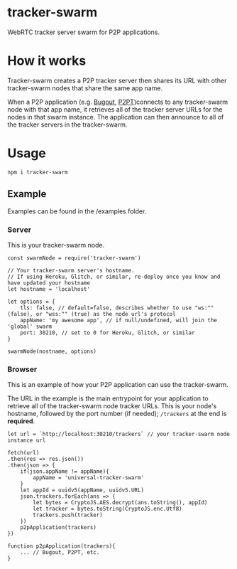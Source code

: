 # tracker-swarm
WebRTC tracker server swarm for P2P applications.

# How it works
Tracker-swarm creates a P2P tracker server then shares its URL with other tracker-swarm nodes that share the same app name.

When a P2P application (e.g. [Bugout](https://github.com/chr15m/bugout), [P2PT](https://github.com/subins2000/p2pt))connects to any tracker-swarm node with that app name, it retrieves all of the tracker server URLs for the nodes in that swarm instance. The application can then announce to all of the tracker servers in the tracker-swarm.

# Usage

`npm i tracker-swarm`

## Example
Examples can be found in the /examples folder.

### Server
This is your tracker-swarm node.

```
const swarmNode = require('tracker-swarm')

// Your tracker-swarm server's hostname. 
// If using Heroku, Glitch, or similar, re-deploy once you know and have updated your hostname
let hostname = 'localhost'

let options = {
    tls: false, // default=false, describes whether to use "ws:"" (false), or "wss:"" (true) as the node url's protocol
    appName: 'my awesome app', // if null/undefined, will join the 'global' swarm
    port: 30210, // set to 0 for Heroku, Glitch, or similar
}

swarmNode(nostname, options)
```

### Browser
This is an example of how your P2P application can use the tracker-swarm.

The URL in the example is the main entrypoint for your application to retrieve all of the tracker-swarm node tracker URLs. This is your node's hostname, followed by the port number (if needed);  `/trackers` at the end is **required**.

```
let url = `http://localhost:30210/trackers` // your tracker-swarm node instance url

fetch(url)
.then(res => res.json())
.then(json => {
    if(json.appName != appName){
        appName = 'universal-tracker-swarm'
    }
    let appId = uuidv5(appName, uuidv5.URL)
    json.trackers.forEach(ans => {
        let bytes = CryptoJS.AES.decrypt(ans.toString(), appId)
        let tracker = bytes.toString(CryptoJS.enc.Utf8)
        trackers.push(tracker)
    })
    p2pApplication(trackers)
})

function p2pApplication(trackers){
    ... // Bugout, P2PT, etc.
}
```